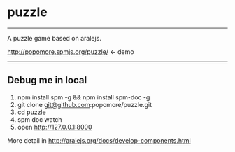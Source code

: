# puzzle

---

A puzzle game based on aralejs.

http://popomore.spmjs.org/puzzle/ <- demo

---

## Debug me in local

1. npm install spm -g && npm install spm-doc -g
2. git clone git@github.com:popomore/puzzle.git
3. cd puzzle
4. spm doc watch
5. open http://127.0.0.1:8000

More detail in http://aralejs.org/docs/develop-components.html
